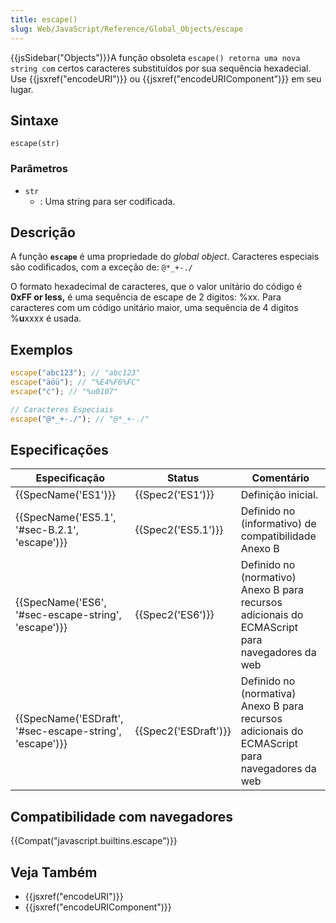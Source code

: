 ```yaml
---
title: escape()
slug: Web/JavaScript/Reference/Global_Objects/escape
---
```


{{jsSidebar("Objects")}}A função obsoleta `escape() retorna uma nova string com` certos caracteres substituídos por sua sequência hexadecial. Use {{jsxref("encodeURI")}} ou {{jsxref("encodeURIComponent")}} em seu lugar.

## Sintaxe

```
escape(str)
```

### Parâmetros

- `str`
  - : Uma string para ser codificada.

## Descrição

A função **`escape`** é uma propriedade do _global object_. Caracteres especiais são codificados, com a exceção de: `@*_+-./`

O formato hexadecimal de caracteres, que o valor unitário do código é **0xFF or less,** é uma sequência de escape de 2 digitos: %xx. Para caracteres com um código unitário maior, uma sequência de 4 digitos %**u**xxxx é usada.

## Exemplos

```js
escape("abc123"); // "abc123"
escape("äöü"); // "%E4%F6%FC"
escape("ć"); // "%u0107"

// Caracteres Especiais
escape("@*_+-./"); // "@*_+-./"
```

## Especificações

| Especificação                                           | Status               | Comentário                                                                                     |
| ------------------------------------------------------- | -------------------- | ---------------------------------------------------------------------------------------------- |
| {{SpecName('ES1')}}                                     | {{Spec2('ES1')}}     | Definição inicial.                                                                             |
| {{SpecName('ES5.1', '#sec-B.2.1', 'escape')}}           | {{Spec2('ES5.1')}}   | Definido no (informativo) de compatibilidade Anexo B                                           |
| {{SpecName('ES6', '#sec-escape-string', 'escape')}}     | {{Spec2('ES6')}}     | Definido no (normativo) Anexo B para recursos adicionais do ECMAScript para navegadores da web |
| {{SpecName('ESDraft', '#sec-escape-string', 'escape')}} | {{Spec2('ESDraft')}} | Definido no (normativa) Anexo B para recursos adicionais do ECMAScript para navegadores da web |

## Compatibilidade com navegadores

{{Compat("javascript.builtins.escape")}}

## Veja Também

- {{jsxref("encodeURI")}}
- {{jsxref("encodeURIComponent")}}
